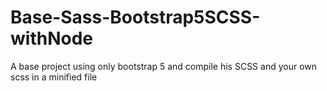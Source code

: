 # Base-Sass-Bootstrap5SCSS-withNode
A base project using only bootstrap 5 and compile his SCSS and your own scss in a minified file
